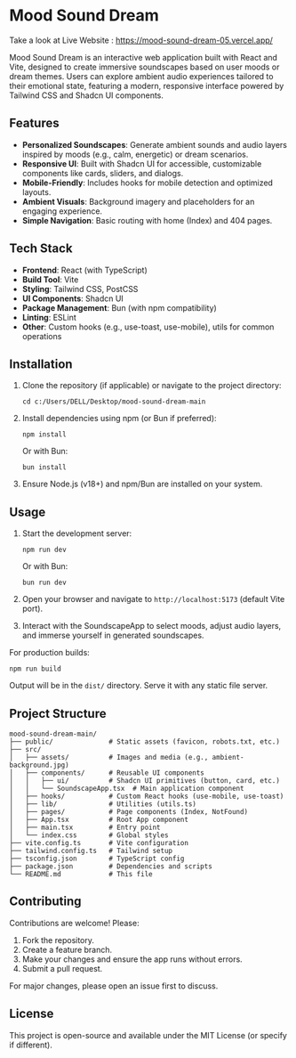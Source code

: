 # Mood Sound Dream

Take a look at Live Website : https://mood-sound-dream-05.vercel.app/

Mood Sound Dream is an interactive web application built with React and Vite, designed to create immersive soundscapes based on user moods or dream themes. Users can explore ambient audio experiences tailored to their emotional state, featuring a modern, responsive interface powered by Tailwind CSS and Shadcn UI components.

## Features

- **Personalized Soundscapes**: Generate ambient sounds and audio layers inspired by moods (e.g., calm, energetic) or dream scenarios.
- **Responsive UI**: Built with Shadcn UI for accessible, customizable components like cards, sliders, and dialogs.
- **Mobile-Friendly**: Includes hooks for mobile detection and optimized layouts.
- **Ambient Visuals**: Background imagery and placeholders for an engaging experience.
- **Simple Navigation**: Basic routing with home (Index) and 404 pages.

## Tech Stack

- **Frontend**: React (with TypeScript)
- **Build Tool**: Vite
- **Styling**: Tailwind CSS, PostCSS
- **UI Components**: Shadcn UI
- **Package Management**: Bun (with npm compatibility)
- **Linting**: ESLint
- **Other**: Custom hooks (e.g., use-toast, use-mobile), utils for common operations

## Installation

1. Clone the repository (if applicable) or navigate to the project directory:
   ```
   cd c:/Users/DELL/Desktop/mood-sound-dream-main
   ```

2. Install dependencies using npm (or Bun if preferred):
   ```
   npm install
   ```
   Or with Bun:
   ```
   bun install
   ```

3. Ensure Node.js (v18+) and npm/Bun are installed on your system.

## Usage

1. Start the development server:
   ```
   npm run dev
   ```
   Or with Bun:
   ```
   bun run dev
   ```

2. Open your browser and navigate to `http://localhost:5173` (default Vite port).

3. Interact with the SoundscapeApp to select moods, adjust audio layers, and immerse yourself in generated soundscapes.

For production builds:
```
npm run build
```
Output will be in the `dist/` directory. Serve it with any static file server.

## Project Structure

```
mood-sound-dream-main/
├── public/              # Static assets (favicon, robots.txt, etc.)
├── src/
│   ├── assets/          # Images and media (e.g., ambient-background.jpg)
│   ├── components/      # Reusable UI components
│   │   ├── ui/          # Shadcn UI primitives (button, card, etc.)
│   │   └── SoundscapeApp.tsx  # Main application component
│   ├── hooks/           # Custom React hooks (use-mobile, use-toast)
│   ├── lib/             # Utilities (utils.ts)
│   ├── pages/           # Page components (Index, NotFound)
│   ├── App.tsx          # Root App component
│   ├── main.tsx         # Entry point
│   └── index.css        # Global styles
├── vite.config.ts       # Vite configuration
├── tailwind.config.ts   # Tailwind setup
├── tsconfig.json        # TypeScript config
├── package.json         # Dependencies and scripts
└── README.md            # This file
```

## Contributing

Contributions are welcome! Please:
1. Fork the repository.
2. Create a feature branch.
3. Make your changes and ensure the app runs without errors.
4. Submit a pull request.

For major changes, please open an issue first to discuss.

## License

This project is open-source and available under the MIT License (or specify if different).

